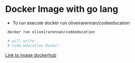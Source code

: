 # Docker Image with go lang

 - To run execute docker run oliveirarennan/codeeducation

 ```bash
  docker run oliveirarennan/codeeducation

  # will write
  # Code.education Rocks!
 ```
 [Link to image dockerhub](https://hub.docker.com/repository/docker/oliveirarennan/codeeducation)